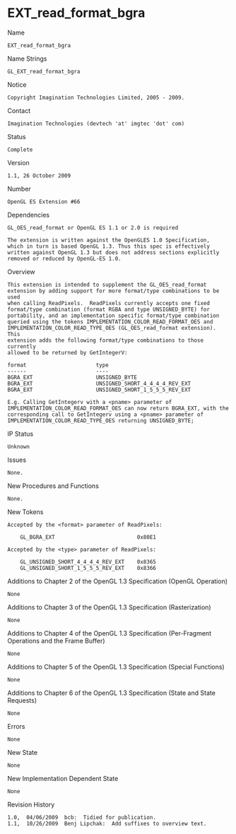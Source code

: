 # EXT_read_format_bgra

Name 

    EXT_read_format_bgra

Name Strings 

    GL_EXT_read_format_bgra 

Notice

    Copyright Imagination Technologies Limited, 2005 - 2009.

Contact 

    Imagination Technologies (devtech 'at' imgtec 'dot' com)

Status 

    Complete

Version 

    1.1, 26 October 2009

Number

    OpenGL ES Extension #66

Dependencies 

    GL_OES_read_format or OpenGL ES 1.1 or 2.0 is required

    The extension is written against the OpenGLES 1.0 Specification, 
    which in turn is based OpenGL 1.3. Thus this spec is effectively 
    written against OpenGL 1.3 but does not address sections explicitly 
    removed or reduced by OpenGL-ES 1.0.

Overview 
    
    This extension is intended to supplement the GL_OES_read_format
    extension by adding support for more format/type combinations to be used
    when calling ReadPixels.  ReadPixels currently accepts one fixed
    format/type combination (format RGBA and type UNSIGNED_BYTE) for
    portability, and an implementation specific format/type combination
    queried using the tokens IMPLEMENTATION_COLOR_READ_FORMAT_OES and
    IMPLEMENTATION_COLOR_READ_TYPE_OES (GL_OES_read_format extension).  This
    extension adds the following format/type combinations to those currently
    allowed to be returned by GetIntegerV:

    format                      type
    ------                      ----
    BGRA_EXT                    UNSIGNED_BYTE
    BGRA_EXT                    UNSIGNED_SHORT_4_4_4_4_REV_EXT
    BGRA_EXT                    UNSIGNED_SHORT_1_5_5_5_REV_EXT

    E.g. Calling GetIntegerv with a <pname> parameter of
    IMPLEMENTATION_COLOR_READ_FORMAT_OES can now return BGRA_EXT, with the
    corresponding call to GetIntegerv using a <pname> parameter of
    IMPLEMENTATION_COLOR_READ_TYPE_OES returning UNSIGNED_BYTE;
     
IP Status 

    Unknown

Issues 

    None.

New Procedures and Functions 

    None.

New Tokens 

    Accepted by the <format> parameter of ReadPixels:

        GL_BGRA_EXT                          0x80E1

    Accepted by the <type> parameter of ReadPixels:

        GL_UNSIGNED_SHORT_4_4_4_4_REV_EXT    0x8365
        GL_UNSIGNED_SHORT_1_5_5_5_REV_EXT    0x8366

Additions to Chapter 2 of the OpenGL 1.3 Specification (OpenGL Operation)

    None

Additions to Chapter 3 of the OpenGL 1.3 Specification (Rasterization)

    None

Additions to Chapter 4 of the OpenGL 1.3 Specification (Per-Fragment Operations and the Frame Buffer)

    None

Additions to Chapter 5 of the OpenGL 1.3 Specification (Special Functions)

    None

Additions to Chapter 6 of the OpenGL 1.3 Specification (State and State Requests)

    None

Errors 

    None

New State

    None

New Implementation Dependent State

    None

Revision History

    1.0,  04/06/2009  bcb:  Tidied for publication.
    1.1,  10/26/2009  Benj Lipchak:  Add suffixes to overview text.
